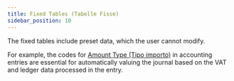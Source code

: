 ```yaml
---
title: Fixed Tables (Tabelle Fisse)
sidebar_position: 10
---
```


The fixed tables include preset data, which the user cannot modify.

For example, the codes for [Amount Type (Tipo importo)](/docs/configurations/tables/finance/ledger-records-templates/insert-ledger-records-templates#amount-type) in accounting entries are essential for automatically valuing the journal based on the VAT and ledger data processed in the entry.